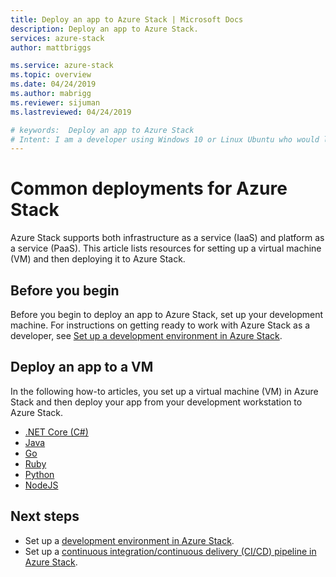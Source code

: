 ```yaml
---
title: Deploy an app to Azure Stack | Microsoft Docs
description: Deploy an app to Azure Stack.
services: azure-stack
author: mattbriggs

ms.service: azure-stack
ms.topic: overview
ms.date: 04/24/2019
ms.author: mabrigg
ms.reviewer: sijuman
ms.lastreviewed: 04/24/2019

# keywords:  Deploy an app to Azure Stack
# Intent: I am a developer using Windows 10 or Linux Ubuntu who would like to deploy an app to Azure Stack.
---
```


# Common deployments for Azure Stack

Azure Stack supports both infrastructure as a service (IaaS) and platform as a service (PaaS). This article lists resources for setting up a virtual machine (VM) and then deploying it to Azure Stack.

## Before you begin

Before you begin to deploy an app to Azure Stack, set up your development machine. For instructions on getting ready to work with Azure Stack as a developer, see [Set up a development environment in Azure Stack](azure-stack-dev-start.md).

## Deploy an app to a VM

In the following how-to articles, you set up a virtual machine (VM) in Azure Stack and then deploy your app from your development workstation to Azure Stack.

- [.NET Core (C#)](azure-stack-dev-start-howto-vm-dotnet.md)
- [Java](azure-stack-dev-start-howto-vm-java.md)
- [Go](azure-stack-dev-start-howto-vm-go.md)
- [Ruby](azure-stack-dev-start-howto-vm-ruby.md)
- [Python](azure-stack-dev-start-howto-vm-python.md)
- [NodeJS](azure-stack-dev-start-howto-vm-nodejs.md)

<!-- 
## Deploy an app using Azure Stack Resource Manager

The following how-to articles walk you through using the Azure Stack SDK (ASDK) for your language to create an Azure Stack resource manager template to create your resources, and then deploy the resources in Azure Stack.

- .NET Core (C#)
- Java
- Go
- Ruby
- Python

## Deploy an app to Azure Stack App Service

The following how-to articles walk you through deploying your app to the Azure Stack App Service.

- .NET Core (C#)
- Java
- Go
- Ruby
- Python

## Deploy an app with Docker to Kubernetes

The following how-to articles walk you through deploying your Docker container to Kubernetes hosted by Azure Stack.

- .NET Core (C#)
- Java
- Go
- Ruby
- Python

-->

## Next steps

- Set up a [development environment in Azure Stack](azure-stack-dev-start.md).
- Set up a [continuous integration/continuous delivery (CI/CD) pipeline in Azure Stack](azure-stack-solution-pipeline.md).
